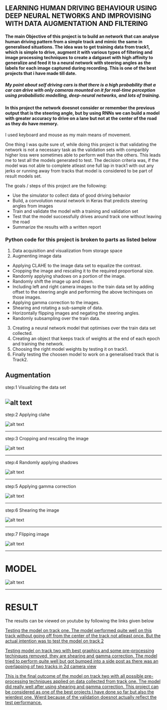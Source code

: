 ## LEARNING HUMAN DRIVING BEHAVIOUR USING DEEP NEURAL NETWORKS AND IMPROVISING WITH DATA AUGMENTATION AND FILTERING



#### The main Objective of this project is to build an network that can analyse human driving pattern from a simple track and mimic the same in generalised situations. The idea was to get training data from track1, which is simple to drive, augment it with various types of filtering and image processing techniques to create a datgaset with high affinity to generalize and feed it to a neural network with steering angles as the labels for each image captured during recording. This is one of the best projects that i have made till date.

##### My point about self driving cars is that there is a high probability that a car can drive with only cameras mounted on it for real-time perception using probabilistic modelling, deep-neural networks, and lots of training.

#### In this project the network doesnot consider or remember the previous output that is the steering angle, but by using RNNs we can build a model with greater accuracy to drive on a lane but not at the center of the road as they do have memory.



I used keyboard and mouse as my main means of movement. 

One thing I was quite sure of, while doing this project is that validating the network is not a necessary task as the validation sets with comparibly higher loss were sometimes able to perform well than the others. This leads me to test all the models generated to test. The decision criteria was, if the model was not able to complete atleast one full lap in track1 with out any jerks or running away from tracks that model is considered to be part of result models set. 

The goals / steps of this project are the following:
* Use the simulator to collect data of good driving behavior
* Build, a convolution neural network in Keras that predicts steering angles from images
* Train and validate the model with a training and validation set
* Test that the model successfully drives around track one without leaving the road
* Summarize the results with a written report


### Python code for this project is broken to parts as listed below
1. Data acquisition and visualization from storage space 
2. Augmenting image data
  * Applying CLAHE to the image data set to equalize the contrast.
  * Cropping the image and rescaling it to the required proportional size.
  * Randomly applying shadows on a portion of the image.
  * Randomly shift the image up and down.
  * Including left and right camera images to the train data set by adding offset to the steering angle and performing the above     techinques on those images.
  * Applying gamma correction to the images.
  * Shearing and rotating a sub-sample of data.
  * Horizontally flipping images and negating the steering angles.
  * Randomly subsampling over the train data.
3. Creating a neural network model that optimises over the train data set collected.
4. Creating an object that keeps track of weights at the end of each epoch and training the network.
5. Choosing the right model weights by testing it on track1.
6. Finally testing the choosen model to work on a generalised track that is Track2.

## Augmentation
step:1 Visualizing the data set

![alt text](https://github.com/GOUTHAMRANGU/SDCND-UDACITY/blob/master/PROJECT3/images/sample.JPG)
----------------------------------------------------------------------------------------------------------------------------------------
step:2 Applying clahe

![alt text](https://github.com/GOUTHAMRANGU/SDCND-UDACITY/blob/master/PROJECT3/images/clahe.JPG)

----------------------------------------------------------------------------------------------------------------------------------------
step:3 Cropping and rescaling the image

![alt text](https://github.com/GOUTHAMRANGU/SDCND-UDACITY/blob/master/PROJECT3/images/crop_reshape_image.JPG)

----------------------------------------------------------------------------------------------------------------------------------------
step:4 Randomly applying shadows

![alt text](https://github.com/GOUTHAMRANGU/SDCND-UDACITY/blob/master/PROJECT3/images/shadow.JPG)

----------------------------------------------------------------------------------------------------------------------------------------
step:5 Applying gamma correction

![alt text](https://github.com/GOUTHAMRANGU/SDCND-UDACITY/blob/master/PROJECT3/images/gamm_diff.JPG)

----------------------------------------------------------------------------------------------------------------------------------------
step:6 Shearing the image

![alt text](https://github.com/GOUTHAMRANGU/SDCND-UDACITY/blob/master/PROJECT3/images/shear.JPG)

----------------------------------------------------------------------------------------------------------------------------------------
step:7 Flipping image

![alt text](https://github.com/GOUTHAMRANGU/SDCND-UDACITY/blob/master/PROJECT3/images/flip.JPG)

----------------------------------------------------------------------------------------------------------------------------------------


# MODEL
![alt text](https://github.com/GOUTHAMRANGU/SDCND-UDACITY/blob/master/PROJECT3/images/model.JPG)

----------------------------------------------------------------------------------------------------------------------------------------

# RESULT
The results can be viewed on youtube by following the links given below

[Testing the model on track one. The model performed quite well on this track without going off from the center of the track not atleast once. But the actual intention was to test the model on track 2](https://www.youtube.com/watch?v=-XnEOL9RJ2o)

[Testing model on track two with best graphics and some pre-processing techinques removed, they are shearing and gamma correction. The model tried to perform quite well but got bumped into a side post as there was an overlapping of two tracks in 2d camera view ](https://www.youtube.com/watch?v=tytpl-51GBI)

[This is the final outcome of the model on track two with all possible pre-processing techniques applied on data collected from track one. The model did really well after using shearing and gamma correction. This project can be considered as one of the best projects I have done so far but also the wierdest one. Wierd because of the validation doesnot actually reflect the test performance.](https://www.youtube.com/watch?v=dTX2HpVYWNo)
